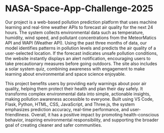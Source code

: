 # NASA-Space-App-Challenge-2025
Our project is a web-based pollution prediction platform that uses machine learning and real-time weather APIs to forecast air quality for the next 24 hours. The system collects environmental data such as temperature, humidity, wind speed, and pollutant concentrations from the MeteorMatics API and WAPI (Weather API). Using the past three months of data, our model identifies patterns in pollution levels and predicts the air quality of a user-selected location. If the forecast indicates unsafe pollution conditions, the website instantly displays an alert notification, encouraging users to take precautionary measures before going outdoors. The site also includes a solar system quiz, combining awareness with engagement to make learning about environmental and space science enjoyable.

This project benefits users by providing early warnings about poor air quality, helping them protect their health and plan their day safely. It transforms complex environmental data into simple, actionable insights, making pollution awareness accessible to everyone. Built using VS Code, Flask, Python, HTML, CSS, JavaScript, and Three.js, the system emphasizes prediction accuracy, real-time performance, and user-friendliness. Overall, it has a positive impact by promoting health-conscious behavior, inspiring environmental responsibility, and supporting the broader goal of creating cleaner and safer communities.
